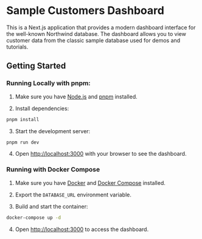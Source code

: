 # Sample Customers Dashboard

This is a Next.js application that provides a modern dashboard interface for the well-known Northwind database. The dashboard allows you to view customer data from the classic sample database used for demos and tutorials.

## Getting Started

### Running Locally with pnpm:

1. Make sure you have [Node.js](https://nodejs.org/) and [pnpm](https://pnpm.io/) installed.

2. Install dependencies:

```bash
pnpm install
```

3. Start the development server:

```bash
pnpm run dev
```

4. Open [http://localhost:3000](http://localhost:3000) with your browser to see the dashboard.

### Running with Docker Compose

1. Make sure you have [Docker](https://www.docker.com/) and [Docker Compose](https://docs.docker.com/compose/) installed.

2. Export the `DATABASE_URL` environment variable.

3. Build and start the container:

```bash
docker-compose up -d
```

4. Open [http://localhost:3000](http://localhost:3000) to access the dashboard.
